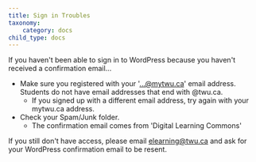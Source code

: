 ```yaml
---
title: Sign in Troubles
taxonomy:
    category: docs
child_type: docs
---
```


If you haven't been able to sign in to WordPress because you haven't received a confirmation email...

- Make sure you registered with your '...@mytwu.ca' email address. Students do not have email addresses that end with @twu.ca.
  - If you signed up with a different email address, try again with your mytwu.ca address.
- Check your Spam/Junk folder.
  - The confirmation email comes from 'Digital Learning Commons'

If you still don't have access, please email elearning@twu.ca and ask for your WordPress confirmation email to be resent.
